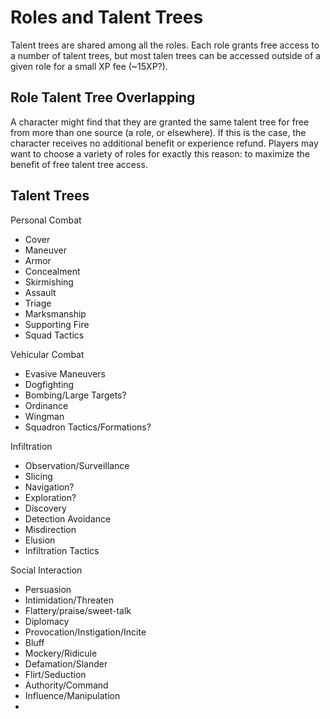 # Roles and Talent Trees

Talent trees are shared among all the roles. Each role grants free access to a number of talent trees, but most talen trees can be accessed outside of a given role for a small XP fee (~15XP?).

## Role Talent Tree Overlapping

A character might find that they are granted the same talent tree for free from more than one source (a role, or elsewhere). If this is the case, the character receives no additional benefit or experience refund. Players may want to choose a variety of roles for exactly this reason: to maximize the benefit of free talent tree access.

## Talent Trees

Personal Combat
* Cover
* Maneuver
* Armor
* Concealment
* Skirmishing
* Assault
* Triage
* Marksmanship
* Supporting Fire
* Squad Tactics

Vehicular Combat
* Evasive Maneuvers
* Dogfighting
* Bombing/Large Targets?
* Ordinance
* Wingman
* Squadron Tactics/Formations?

Infiltration
* Observation/Surveillance
* Slicing
* Navigation?
* Exploration?
* Discovery
* Detection Avoidance
* Misdirection
* Elusion
* Infiltration Tactics

Social Interaction
* Persuasion
* Intimidation/Threaten
* Flattery/praise/sweet-talk
* Diplomacy
* Provocation/Instigation/Incite
* Bluff
* Mockery/Ridicule
* Defamation/Slander
* Flirt/Seduction
* Authority/Command
* Influence/Manipulation
*
